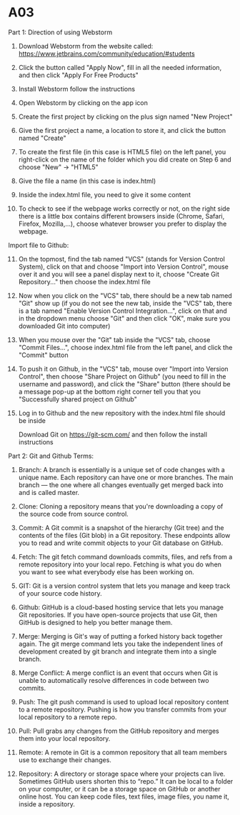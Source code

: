 # A03
Part 1: Direction of using Webstorm

  1) Download Webstorm from the website called: https://www.jetbrains.com/community/education/#students 

  2) Click the button called "Apply Now", fill in all the needed information, and then click "Apply For Free Products" 

  3) Install Webstorm follow the instructions

  4) Open Webstorm by clicking on the app icon

  5) Create the first project by clicking on the plus sign named "New Project"

  6) Give the first project a name, a location to store it, and click the button named "Create"

  7) To create the first file (in this case is HTML5 file) on the left panel, you right-click on the name of the folder which you did create on Step 6 and choose 
     "New" -> "HTML5"

  8) Give the file a name (in this case is index.html)

  9) Inside the index.html file, you need to give it some content

  10) To check to see if the webpage works correctly or not, on the right side there is a little box contains different browsers inside (Chrome, Safari, Firefox,         Mozilla,...), choose whatever browser you prefer to display the webpage.

Import file to Github:

  11) On the topmost, find the tab named "VCS" (stands for Version Control System), click on that and choose "Import into Version Control", mouse over it and you         will see a panel display next to it, choose "Create Git Repository..." then choose the index.html file

  12) Now when you click on the "VCS" tab, there should be a new tab named "Git" show up (if you do not see the new tab, inside the "VCS" tab, there is a tab named       "Enable Version Control Integration...", click on that and in the dropdown menu choose "Git" and then click "OK", make sure you downloaded Git into computer)

  13) When you mouse over the "Git" tab inside the "VCS" tab, choose "Commit Files...", choose index.html file from the left panel, and click the "Commit" button

  14) To push it on Github, in the "VCS" tab, mouse over "Import into Version Control", then choose "Share Project on Github" (you need to fill in the username and       password), and click the "Share" button (there should be a message pop-up at the bottom right corner tell you that you "Successfully shared project on Github"

  15) Log in to Github and the new repository with the index.html file should be inside

      Download Git on https://git-scm.com/ and then follow the install instructions

Part 2: Git and Github Terms:

1)	Branch: A branch is essentially is a unique set of code changes with a unique name. Each repository can have one or more branches. The main branch — the one where all changes eventually get merged back into and is called master.

2)	Clone: Cloning a repository means that you're downloading a copy of the source code from source control. 

3)	Commit: A Git commit is a snapshot of the hierarchy (Git tree) and the contents of the files (Git blob) in a Git repository. These endpoints allow you to read and write commit objects to your Git database on GitHub.

4)	Fetch: The git fetch command downloads commits, files, and refs from a remote repository into your local repo. Fetching is what you do when you want to see what everybody else has been working on.

5)	GIT: Git is a version control system that lets you manage and keep track of your source code history.

6)	Github: GitHub is a cloud-based hosting service that lets you manage Git repositories. If you have open-source projects that use Git, then GitHub is designed to help you better manage them.

7)	Merge: Merging is Git's way of putting a forked history back together again. The git merge command lets you take the independent lines of development created by git branch and integrate them into a single branch.

8)	Merge Conflict: A merge conflict is an event that occurs when Git is unable to automatically resolve differences in code between two commits.

9)	Push: The git push command is used to upload local repository content to a remote repository. Pushing is how you transfer commits from your local repository to a remote repo.

10)	Pull: Pull grabs any changes from the GitHub repository and merges them into your local repository.

11)	Remote: A remote in Git is a common repository that all team members use to exchange their changes.

12)	Repository: A directory or storage space where your projects can live. Sometimes GitHub users shorten this to “repo.” It can be local to a folder on your computer, or it can be a storage space on GitHub or another online host. You can keep code files, text files, image files, you name it, inside a repository.

